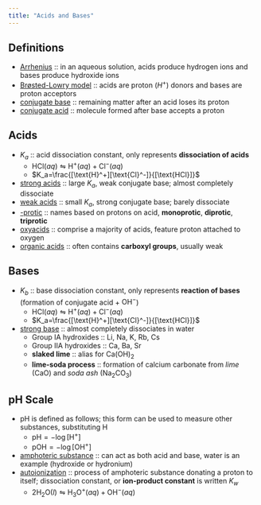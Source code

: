 ```yaml
---
title: "Acids and Bases"
---
```

## Definitions
- <u>Arrhenius</u> :: in an aqueous solution, acids produce hydrogen ions and bases produce hydroxide ions
- <u>Brøsted-Lowry model</u> :: acids are proton ($H^+$) donors and bases are proton acceptors
- <u>conjugate base</u> :: remaining matter after an acid loses its proton
- <u>conjugate acid</u> :: molecule formed after base accepts a proton
## Acids
-  $K_a$ :: acid dissociation constant, only represents **dissociation of acids**
	- $\text{HCl}(aq)\leftrightharpoons\text{H}^+(aq)+\text{Cl}^-(aq)$
	- $K_a=\frac{[\text{H}^+][\text{Cl}^-]}{[\text{HCl}]}$
- <u>strong acids</u> :: large $K_a$, weak conjugate base; almost completely dissociate
- <u>weak acids</u> :: small $K_a$, strong conjugate base; barely dissociate
- <u>-protic</u> :: names based on protons on acid, **monoprotic**, **diprotic**, **triprotic**
- <u>oxyacids</u> :: comprise a majority of acids, feature proton attached to oxygen
- <u>organic acids</u> :: often contains **carboxyl groups**, usually weak
## Bases
-  $K_b$ :: base dissociation constant, only represents **reaction of bases** (formation of conjugate acid + $\text{OH}^-$)
	- $\text{HCl}(aq)\leftrightharpoons\text{H}^+(aq)+\text{Cl}^-(aq)$
	- $K_a=\frac{[\text{H}^+][\text{Cl}^-]}{[\text{HCl}]}$
- <u>strong base</u> :: almost completely dissociates in water
	- Group IA hydroxides :: $\text{Li}$, $\text{Na}$, $\text{K}$, $\text{Rb}$, $\text{Cs}$
	- Group IIA hydroxides :: $\text{Ca}$, $\text{Ba}$, $\text{Sr}$
	- **slaked lime** :: alias for $\text{Ca}(\text{OH})_2$
	- **lime-soda process** :: formation of calcium carbonate from *lime* ($\text{CaO}$) and *soda ash* ($\text{Na}_2\text{CO}_3$)
## pH Scale
- pH is defined as follows; this form can be used to measure other substances, substituting H
	- $\text{pH}=-\log[\text{H}^+]$
	- $\text{pOH}=-\log[\text{OH}^+]$
- <u>amphoteric substance</u> :: can act as both acid and base, water is an example (hydroxide or hydronium)
- <u>autoionization</u> :: process of amphoteric substance donating a proton to itself; dissociation constant, or **ion-product constant** is written $K_w$
	- $2\text{H}_2\text{O}(l)\leftrightharpoons\text{H}_3\text{O}^+(aq)+\text{OH}^-(aq)$
